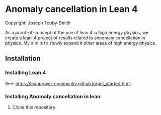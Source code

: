 # Anomaly cancellation in Lean 4 
Copyright: Joseph Tooby-Smith 

As a proof-of-concept of the use of lean 4 in high energy physics, we create a lean-4 project of results related to annomaly cancellation in physics. My aim is to slowly expand it other areas of high energy physics. 

## Installation

### Installing Lean 4 

See: https://leanprover-community.github.io/get_started.html

### Installing Anomaly cancellation in lean

1. Clone this repository. 
